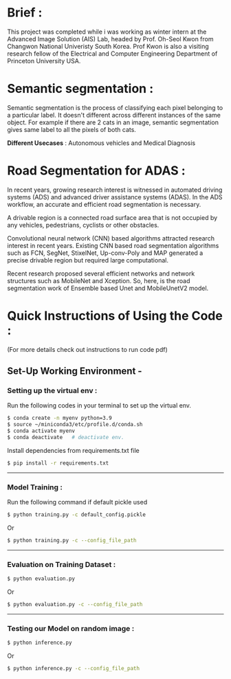 # Brief :
This project was completed while i was working as winter intern at the Advanced Image Solution (AIS) Lab, headed by Prof. Oh-Seol Kwon from Changwon National Univeristy South Korea. Prof Kwon is also a visiting research fellow of the Electrical and Computer Engineering Department of Princeton University USA.


# Semantic segmentation :

Semantic segmentation is the process of classifying each pixel belonging to a particular label. It doesn't different across different instances of the same object. For example if there are 2 cats in an image, semantic segmentation gives same label to all the pixels of both cats.

**Different Usecases** : Autonomous vehicles and Medical Diagnosis

# Road Segmentation for ADAS :
In recent years, growing research interest is witnessed in automated driving systems (ADS) and advanced driver assistance systems (ADAS). 
In the ADS workflow, an accurate and efficient road segmentation is necessary. 

A drivable region is a connected road surface area that is not occupied by any vehicles, pedestrians, cyclists or other obstacles. 

Convolutional neural network (CNN) based algorithms attracted research interest in recent years. Existing CNN based road segmentation algorithms such as FCN, SegNet, StixelNet, Up-conv-Poly and MAP generated a precise drivable region but required large computational. 

Recent research proposed several efficient networks and network structures such as MobileNet and Xception. So, here, is the road segmentation work of Ensemble based Unet and MobileUnetV2 model.


# Quick Instructions of Using the Code :
(For more details check out instructions to run code pdf)

## Set-Up Working Environment - 

### Setting up the virtual env :

 Run the following codes in your terminal to set up the virtual env.

```bash	
$ conda create -n myenv python=3.9
$ source ~/miniconda3/etc/profile.d/conda.sh
$ conda activate myenv
$ conda deactivate   # deactivate env.
```

Install dependencies from requirements.txt file
```bash
$ pip install -r requirements.txt
```
---------------------------------------------------------
### Model Training :

Run the following command if default pickle used 
```bash
$ python training.py -c default_config.pickle
```

Or 

```bash
$ python training.py -c --config_file_path	
```
--------------------------------------------------------

### Evaluation on Training Dataset :
```bash
$ python evaluation.py	
```
Or 	
```bash
$ python evaluation.py -c --config_file_path
```
------------------------------------------------------------
### Testing our Model on random image : 
```bash
$ python inference.py
```
Or 	
```bash
$ python inference.py -c --config_file_path
```
